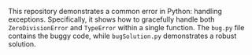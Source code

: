 This repository demonstrates a common error in Python: handling exceptions. Specifically, it shows how to gracefully handle both `ZeroDivisionError` and `TypeError` within a single function. The `bug.py` file contains the buggy code, while `bugSolution.py` demonstrates a robust solution.